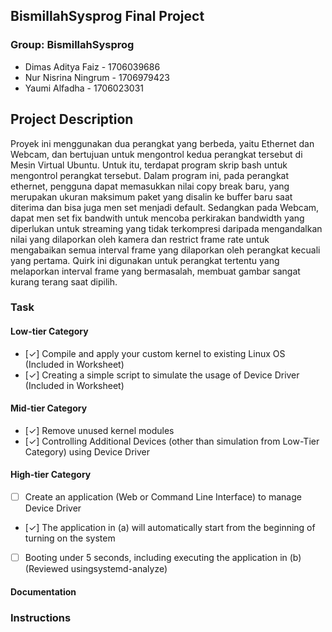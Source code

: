## BismillahSysprog Final Project

### Group: BismillahSysprog
- Dimas Aditya Faiz - 1706039686
- Nur Nisrina Ningrum - 1706979423 
- Yaumi Alfadha - 1706023031


## Project Description
Proyek ini menggunakan dua perangkat yang berbeda, yaitu Ethernet dan Webcam, dan bertujuan untuk mengontrol kedua perangkat tersebut di Mesin Virtual Ubuntu. Untuk itu, terdapat program skrip bash untuk mengontrol perangkat tersebut. Dalam program ini, pada perangkat ethernet, pengguna dapat memasukkan nilai copy break baru, yang merupakan ukuran maksimum paket yang disalin ke buffer baru saat diterima dan bisa juga men set menjadi default. Sedangkan pada Webcam, dapat men set fix bandwith untuk mencoba perkirakan bandwidth yang diperlukan untuk streaming yang tidak terkompresi daripada mengandalkan nilai yang dilaporkan oleh kamera dan restrict frame rate untuk mengabaikan semua interval frame yang dilaporkan oleh perangkat kecuali yang pertama. Quirk ini digunakan untuk perangkat tertentu yang melaporkan interval frame yang bermasalah, membuat gambar sangat kurang terang saat dipilih.


### Task
#### Low-tier Category
- [✓] Compile and apply your custom kernel to existing Linux OS (Included in Worksheet)
- [✓] Creating a simple script to simulate the usage of Device Driver (Included in Worksheet)

#### Mid-tier Category
- [✓] Remove unused kernel modules
- [✓] Controlling Additional Devices (other than simulation from Low-Tier Category) using Device Driver

#### High-tier Category​
- [ ] Create an application (Web or Command Line Interface) to manage Device Driver
- [✓] The application in (a) will automatically start from the beginning of turning on the system
- [ ] Booting under 5 seconds, including executing the application in (b) (Reviewed using ​systemd-analyze​)

#### Documentation

### Instructions


